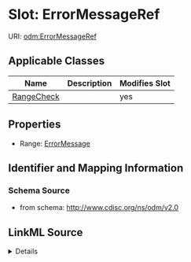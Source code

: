 # Slot: ErrorMessageRef

URI: [odm:ErrorMessageRef](http://www.cdisc.org/ns/odm/v2.0/ErrorMessageRef)



<!-- no inheritance hierarchy -->




## Applicable Classes

| Name | Description | Modifies Slot |
| --- | --- | --- |
[RangeCheck](RangeCheck.md) |  |  yes  |







## Properties

* Range: [ErrorMessage](ErrorMessage.md)





## Identifier and Mapping Information







### Schema Source


* from schema: http://www.cdisc.org/ns/odm/v2.0




## LinkML Source

<details>
```yaml
name: ErrorMessageRef
from_schema: http://www.cdisc.org/ns/odm/v2.0
rank: 1000
alias: ErrorMessageRef
domain_of:
- RangeCheck
range: ErrorMessage

```
</details>